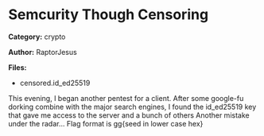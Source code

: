 # Semcurity Though Censoring
**Category:** crypto

**Author:** RaptorJesus

**Files:**
* censored.id_ed25519

This evening, I began another pentest for a client. After some google-fu dorking combine with the major search engines, I found the id_ed25519 key that gave me access to the server and a bunch of others
Another mistake under the radar...
Flag format is gg{seed in lower case hex}
